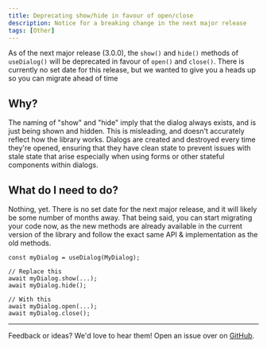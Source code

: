 ```yaml
---
title: Deprecating show/hide in favour of open/close
description: Notice for a breaking change in the next major release
tags: [Other]
---
```


As of the next major release (3.0.0), the `show()` and `hide()` methods of `useDialog()` will be deprecated in favour of `open()` and `close()`. There is currently no set date for this release, but we wanted to give you a heads up so you can migrate ahead of time
<!-- truncate -->

## Why?
The naming of "show" and "hide" imply that the dialog always exists, and is just being shown and hidden. This is misleading, and doesn't accurately reflect how the library works. Dialogs are created and destroyed every time they're opened, ensuring that they have clean state to prevent issues with stale state that arise especially when using forms or other stateful components within dialogs.

## What do I need to do?

Nothing, yet. There is no set date for the next major release, and it will likely be some number of months away. That being said, you can start migrating your code now, as the new methods are already available in the current version of the library and follow the exact same API & implementation as the old methods.

```tsx
const myDialog = useDialog(MyDialog);

// Replace this
await myDialog.show(...);
await myDialog.hide();

// With this
await myDialog.open(...);
await myDialog.close();
```

---

Feedback or ideas? We'd love to hear them! Open an issue over on [GitHub](https://github.com/a16n-dev/react-dialog-async/issues).

